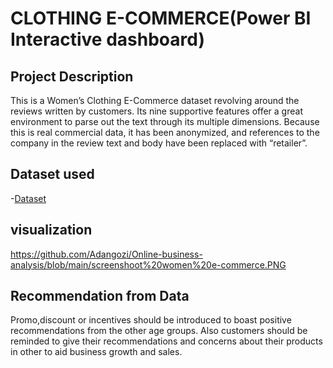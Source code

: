 # CLOTHING E-COMMERCE(Power BI Interactive dashboard) 
## Project Description 
This is a Women’s Clothing E-Commerce dataset revolving around the reviews written 
by customers. Its nine supportive features offer a great environment to parse out the text through 
its multiple dimensions. Because this is real commercial data, it has been anonymized, and 
references to the company in the review text and body have been replaced with “retailer”.

## Dataset used

-<a href="https://github.com/Adangozi/Online-business-analysis/blob/main/Womens%20Clothing%20E-Commerce%20Review.xlsx">Dataset</a>

## visualization

https://github.com/Adangozi/Online-business-analysis/blob/main/screenshoot%20women%20e-commerce.PNG



## Recommendation from Data

Promo,discount or incentives should be introduced to boast positive recommendations from the other age groups. Also customers should be reminded to give their recommendations and concerns about their products in other to aid business growth and sales.

